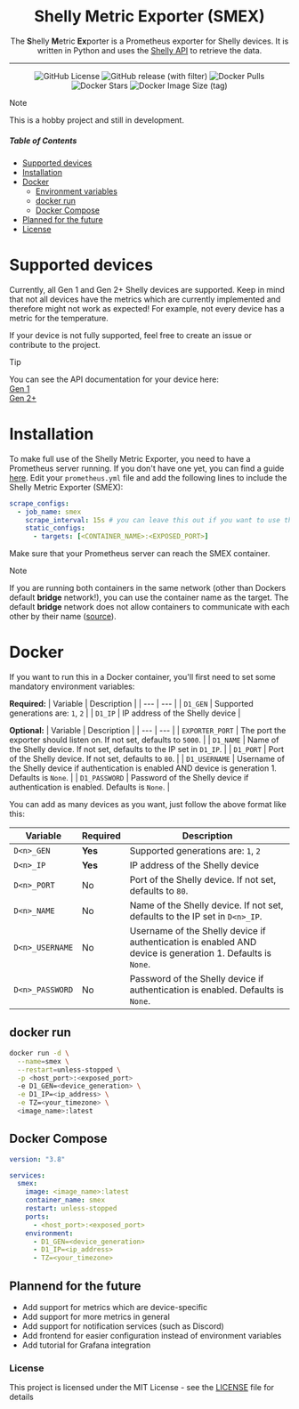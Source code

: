 <div align="center">
  <h1>Shelly Metric Exporter (SMEX)</h1>
  The <b>S</b>helly <b>M</b>etric <b>Ex</b>porter is a Prometheus exporter for Shelly devices. It is written in Python and uses the <a href="https://shelly-api-docs.shelly.cloud/">Shelly API</a> to retrieve the data.

  ---

  <!-- Placeholder for badges -->
  ![GitHub License](https://img.shields.io/github/license/casudo/Shelly-Metric-Exporter) ![GitHub release (with filter)](https://img.shields.io/github/v/release/casudo/Shelly-Metric-Exporter)
  ![Docker Pulls](https://img.shields.io/docker/pulls/casudo1/smex) ![Docker Stars](https://img.shields.io/docker/stars/casudo1/smex) ![Docker Image Size (tag)](https://img.shields.io/docker/image-size/casudo1/smex/latest)
</div>

> [!NOTE]
This is a hobby project and still in development.

##### Table of Contents
- [Supported devices](#supported-devices)
- [Installation](#installation)
- [Docker](#docker)
  - [Environment variables](#environment-variables)
  - [docker run](#docker-run)
  - [Docker Compose](#docker-compose)
- [Planned for the future](#planned-for-the-future)
- [License](#license)

# Supported devices
Currently, all Gen 1 and Gen 2+ Shelly devices are supported. Keep in mind that not all devices have the metrics which are currently implemented and therefore might not work as expected! For example, not every device has a metric for the temperature.  

If your device is not fully supported, feel free to create an issue or contribute to the project.  

> [!TIP]
> You can see the API documentation for your device here:  
> [Gen 1](https://shelly-api-docs.shelly.cloud/gen1/)  
> [Gen 2+](https://shelly-api-docs.shelly.cloud/gen2/)

# Installation
To make full use of the Shelly Metric Exporter, you need to have a Prometheus server running. If you don't have one yet, you can find a guide [here](https://prometheus.io/docs/prometheus/latest/getting_started/). Edit your `prometheus.yml` file and add the following lines to include the Shelly Metric Exporter (SMEX):
```yaml
scrape_configs:
  - job_name: smex
    scrape_interval: 15s # you can leave this out if you want to use the default value
    static_configs:
      - targets: [<CONTAINER_NAME>:<EXPOSED_PORT>]
```

Make sure that your Prometheus server can reach the SMEX container.  
> [!NOTE]
> If you are running both containers in the same network (other than Dockers default **bridge** network!), you can use the container name as the target.
> The default **bridge** network does not allow containers to communicate with each other by their name ([source](https://docs.docker.com/network/drivers/bridge/#connect-a-container-to-the-default-bridge-network)).

# Docker
If you want to run this in a Docker container, you'll first need to set some mandatory environment variables:  

**Required:**
| Variable |  Description |
| --- | --- |
| `D1_GEN` | Supported generations are: `1`, `2` |
| `D1_IP` | IP address of the Shelly device |

**Optional:**
| Variable |  Description |
| --- | --- |
| `EXPORTER_PORT` | The port the exporter should listen on. If not set, defaults to `5000`. |
| `D1_NAME` | Name of the Shelly device. If not set, defaults to the IP set in `D1_IP`. |
| `D1_PORT` | Port of the Shelly device. If not set, defaults to `80`. |
| `D1_USERNAME` | Username of the Shelly device if authentication is enabled AND device is generation 1. Defaults is `None`. |
| `D1_PASSWORD` | Password of the Shelly device if authentication is enabled. Defaults is `None`. |

You can add as many devices as you want, just follow the above format like this:  

| Variable | Required | Description |
| --- | --- | --- |
| `D<n>_GEN` | **Yes** | Supported generations are: `1`, `2` |
| `D<n>_IP` | **Yes** | IP address of the Shelly device |
| `D<n>_PORT` | No | Port of the Shelly device. If not set, defaults to `80`. |
| `D<n>_NAME` | No | Name of the Shelly device. If not set, defaults to the IP set in `D<n>_IP`. |
| `D<n>_USERNAME` | No | Username of the Shelly device if authentication is enabled AND device is generation 1. Defaults is `None`. |
| `D<n>_PASSWORD` | No | Password of the Shelly device if authentication is enabled. Defaults is `None`. |

## docker run
```bash
docker run -d \
  --name=smex \
  --restart=unless-stopped \
  -p <host_port>:<exposed_port>
  -e D1_GEN=<device_generation> \
  -e D1_IP=<ip_address> \
  -e TZ=<your_timezone> \
  <image_name>:latest
```

## Docker Compose
```yaml
version: "3.8"

services:
  smex:
    image: <image_name>:latest
    container_name: smex
    restart: unless-stopped
    ports:
      - <host_port>:<exposed_port>
    environment:
      - D1_GEN=<device_generation>
      - D1_IP=<ip_address>
      - TZ=<your_timezone>
```

## Plannend for the future
- Add support for metrics which are device-specific 
- Add support for more metrics in general
- Add support for notification services (such as Discord)
- Add frontend for easier configuration instead of environment variables
- Add tutorial for Grafana integration

### License
This project is licensed under the MIT License - see the [LICENSE](LICENSE) file for details